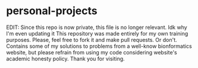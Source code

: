 # personal-projects
EDIT: Since this repo is now private, this file is no longer relevant. Idk why I'm even updating it
This repository was made entirely for my own training purposes.
Please, feel free to fork it and make pull requests. Or don't. 
Contains some of my solutions to problems from a well-know bionformatics website, but please refrain from using my code considering website's academic honesty policy.
Thank you for visiting.
